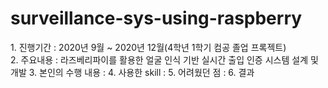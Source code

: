 # surveillance-sys-using-raspberry
<ordered list>
  1. 진행기간 : 2020년 9월 ~ 2020년 12월(4학년 1학기 컴공 졸업 프록젝트) <br>
  2. 주요내용 : 라즈베리파이를 활용한 얼굴 인식 기반 실시간 출입 인증 시스템 설계 및 개발
  3. 본인의 수행 내용 :
  4. 사용한 skill :
  5. 어려웠던 점 :
  6. 결과
